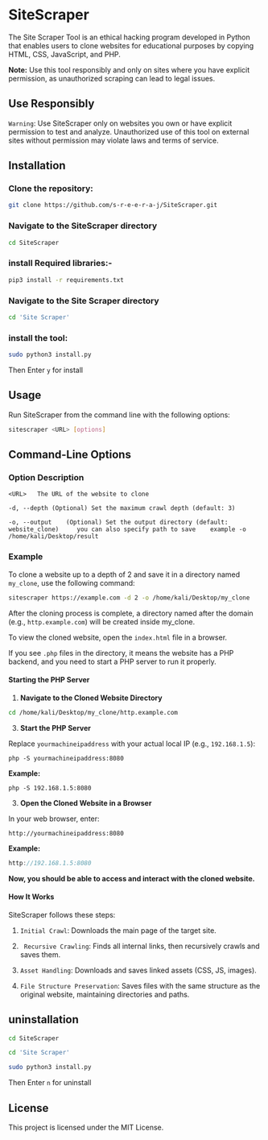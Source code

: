 # SiteScraper

The Site Scraper Tool is an ethical hacking program developed in Python that enables users to clone websites for educational purposes by copying HTML, CSS, JavaScript, and PHP.


**Note:** Use this tool responsibly and only on sites where you have explicit permission, as unauthorized scraping can lead to legal issues.

## Use Responsibly


 `Warning`: Use SiteScraper only on websites you own or have explicit permission to test and analyze. Unauthorized use of this tool on external sites without permission may violate laws and terms of service.


## Installation

### Clone the repository:

```bash
git clone https://github.com/s-r-e-e-r-a-j/SiteScraper.git
```


### Navigate to the SiteScraper directory

```bash
cd SiteScraper
```

### install Required libraries:-

```bash
pip3 install -r requirements.txt
``````


### Navigate to the Site Scraper directory
``` bash
cd 'Site Scraper'
 ```
### install the tool:
```bash
sudo python3 install.py
```
Then Enter `y` for install


## Usage


 Run SiteScraper from the command line with the following options:

``` bash
sitescraper <URL> [options]
```


## Command-Line Options

### Option	Description


 ```<URL>	The URL of the website to clone```


 ```-d, --depth (Optional) Set the maximum crawl depth (default: 3)```


 ```-o, --output	(Optional) Set the output directory (default: website_clone)     you can also specify path to save    example -o /home/kali/Desktop/result    ```




### Example

 To clone a website up to a depth of 2 and save it in a directory named `my_clone`, use the following command:

```bash
sitescraper https://example.com -d 2 -o /home/kali/Desktop/my_clone
```
After the cloning process is complete, a directory named after the domain (e.g., `http.example.com`) will be created inside my_clone.

To view the cloned website, open the `index.html` file in a browser.

If you see `.php` files in the directory, it means the website has a PHP backend, and you need to start a PHP server to run it properly.

#### Starting the PHP Server
1. **Navigate to the Cloned Website Directory**
   
```bash
cd /home/kali/Desktop/my_clone/http.example.com
```
3. **Start the PHP Server**

   
Replace `yourmachineipaddress` with your actual local IP (e.g., `192.168.1.5`):

```nginx
php -S yourmachineipaddress:8080
```

**Example:**

```nginx
php -S 192.168.1.5:8080
```
3. **Open the Cloned Website in a Browser**

   
In your web browser, enter:

```arduino
http://yourmachineipaddress:8080
```
**Example:**

```cpp
http://192.168.1.5:8080
```

**Now, you should be able to access and interact with the cloned website.**


#### How It Works
SiteScraper follows these steps:

1. `Initial Crawl`: Downloads the main page of the target site.

 
 2. ` Recursive Crawling`: Finds all internal links, then recursively crawls and saves them.

  
 3. `Asset Handling`: Downloads and saves linked assets (CSS, JS, images).


 4. `File Structure Preservation`: Saves files with the same structure as the original website, maintaining directories and paths.

## uninstallation

```bash
cd SiteScraper
```
```bash
cd 'Site Scraper'
```
```bash
sudo python3 install.py
```
Then Enter `n` for uninstall


## License


 This project is licensed under the MIT License.



